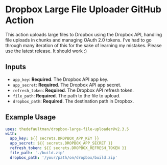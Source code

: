 # Dropbox Large File Uploader GitHub Action

This action uploads large files to Dropbox using the Dropbox API, handling file uploads in chunks and managing OAuth 2.0 tokens.
I've had to go through many iteration of this for the sake of learning my mistakes. Please use the latest release. It should work :) 

## Inputs

- `app_key`: **Required**. The Dropbox API app key.
- `app_secret`: **Required**. The Dropbox API app secret.
- `refresh_token`: **Required**. The Dropbox API refresh token.
- `file_path`: **Required**. The path to the file to upload.
- `dropbox_path`: **Required**. The destination path in Dropbox.

## Example Usage

```yaml
uses: thedefaultman/dropbox-large-file-uploader@v2.3.5
with:
  app_key: ${{ secrets.DROPBOX_APP_KEY }}
  app_secret: ${{ secrets.DROPBOX_APP_SECRET }}
  refresh_token: ${{ secrets.DROPBOX_REFRESH_TOKEN }}
  file_path: './build.zip'
  dropbox_path: '/your/path/on/dropbox/build.zip'
